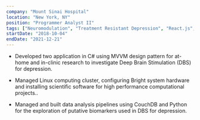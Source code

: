 ```yaml
---
company: "Mount Sinai Hospital"
location: "New York, NY"
position: "Programmer Analyst II"
tags: ["Neuromodulation", "Treatment Resistant Depression", "React.js", "Javascript", "HTML", "C#", "Linux", "Python"]
startDate: "2018-10-04"
endDate: "2021-12-21"
---
```


- Developed two application in C# using MVVM design pattern for at-home and in-clinic research to investigate Deep Brain Stimulation (DBS) for depression.</p>

* Managed Linux computing cluster, configuring Bright system hardware and installing scientific software for high performance computational projects..</p>

* Managed and built data analysis pipelines using CouchDB and Python for the exploration of putative biomarkers used in DBS for depression.</p>